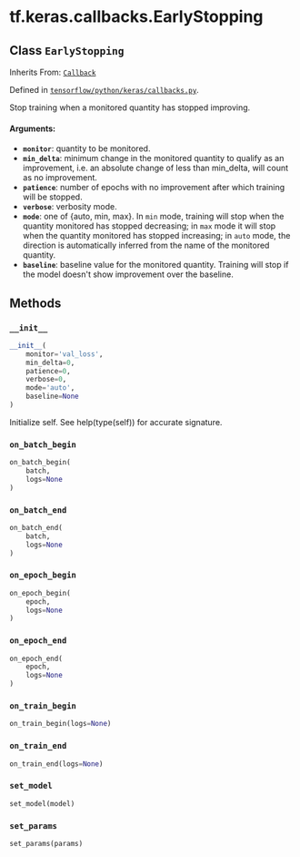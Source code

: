 <div itemscope itemtype="http://developers.google.com/ReferenceObject">
<meta itemprop="name" content="tf.keras.callbacks.EarlyStopping" />
<meta itemprop="property" content="__init__"/>
<meta itemprop="property" content="on_batch_begin"/>
<meta itemprop="property" content="on_batch_end"/>
<meta itemprop="property" content="on_epoch_begin"/>
<meta itemprop="property" content="on_epoch_end"/>
<meta itemprop="property" content="on_train_begin"/>
<meta itemprop="property" content="on_train_end"/>
<meta itemprop="property" content="set_model"/>
<meta itemprop="property" content="set_params"/>
</div>

# tf.keras.callbacks.EarlyStopping

## Class `EarlyStopping`

Inherits From: [`Callback`](../../../tf/keras/callbacks/Callback.md)



Defined in [`tensorflow/python/keras/callbacks.py`](https://www.tensorflow.org/code/tensorflow/python/keras/callbacks.py).

Stop training when a monitored quantity has stopped improving.

#### Arguments:

* <b>`monitor`</b>: quantity to be monitored.
* <b>`min_delta`</b>: minimum change in the monitored quantity
        to qualify as an improvement, i.e. an absolute
        change of less than min_delta, will count as no
        improvement.
* <b>`patience`</b>: number of epochs with no improvement
        after which training will be stopped.
* <b>`verbose`</b>: verbosity mode.
* <b>`mode`</b>: one of {auto, min, max}. In `min` mode,
        training will stop when the quantity
        monitored has stopped decreasing; in `max`
        mode it will stop when the quantity
        monitored has stopped increasing; in `auto`
        mode, the direction is automatically inferred
        from the name of the monitored quantity.
* <b>`baseline`</b>: baseline value for the monitored quantity.
        Training will stop if the model doesn't show improvement over the
        baseline.

## Methods

<h3 id="__init__"><code>__init__</code></h3>

``` python
__init__(
    monitor='val_loss',
    min_delta=0,
    patience=0,
    verbose=0,
    mode='auto',
    baseline=None
)
```

Initialize self.  See help(type(self)) for accurate signature.

<h3 id="on_batch_begin"><code>on_batch_begin</code></h3>

``` python
on_batch_begin(
    batch,
    logs=None
)
```



<h3 id="on_batch_end"><code>on_batch_end</code></h3>

``` python
on_batch_end(
    batch,
    logs=None
)
```



<h3 id="on_epoch_begin"><code>on_epoch_begin</code></h3>

``` python
on_epoch_begin(
    epoch,
    logs=None
)
```



<h3 id="on_epoch_end"><code>on_epoch_end</code></h3>

``` python
on_epoch_end(
    epoch,
    logs=None
)
```



<h3 id="on_train_begin"><code>on_train_begin</code></h3>

``` python
on_train_begin(logs=None)
```



<h3 id="on_train_end"><code>on_train_end</code></h3>

``` python
on_train_end(logs=None)
```



<h3 id="set_model"><code>set_model</code></h3>

``` python
set_model(model)
```



<h3 id="set_params"><code>set_params</code></h3>

``` python
set_params(params)
```






